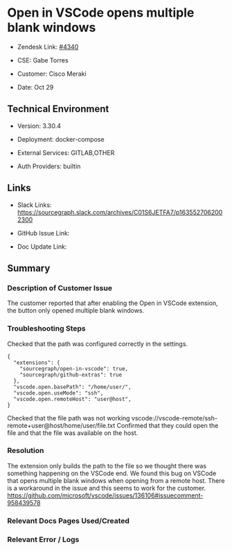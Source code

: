 

# Open in VSCode opens multiple blank windows <!-- Ticket Title  Hint: include keywords to make it searchable -->



- Zendesk Link: [#4340](https://sourcegraph.zendesk.com/agent/tickets/4340)

- CSE: Gabe Torres

- Customer: Cisco Meraki <!-- Redact if this contains personally identifying information -->

- Date: Oct 29


<!-- Data populated from integration, speak to Ben Gordon or Michael Bali if not working -->

<!-- During Internal team trial, fill missing data manually (we are waiting for all data to sync) -->



## Technical Environment

- Version: 3.30.4​

- Deployment: docker-compose

- External Services: GITLAB,OTHER

- Auth Providers: builtin





## Links
<!-- Data for CSE manual entry -->
- Slack Links: https://sourcegraph.slack.com/archives/C01S6JETFA7/p1635527062002300 

- GitHub Issue Link:

- Doc Update Link:



## Summary

### Description of Customer Issue
The customer reported that after enabling the Open in VSCode extension, the button only opened multiple blank windows.



### Troubleshooting Steps
Checked that the path was configured correctly in the settings. 
```
{
  "extensions": {
    "sourcegraph/open-in-vscode": true,
    "sourcegraph/github-extras": true
  },
  "vscode.open.basePath": "/home/user/",
  "vscode.open.useMode": "ssh",
  "vscode.open.remoteHost": "user@host",
}
```
Checked that the file path was not working vscode://vscode-remote/ssh-remote+user@host/home/user/file.txt
Confirmed that they could open the file and that the file was available on the host.



### Resolution
The extension only builds the path to the file so we thought there was something happening on the VSCode end.
We found this bug on VSCode that opens multiple blank windows when opening from a remote host.
There is a workaround in the issue and this seems to work for the customer. 
https://github.com/microsoft/vscode/issues/136106#issuecomment-958439578 



### Relevant Docs Pages Used/Created



### Relevant Error / Logs

<!-- Please redact keys, tokens, and personal identifying information -->




<!-- Once complete, upload a copy to https://github.com/sourcegraph/support-tools-internal/tree/main/resolved-tickets as a .md file -->
<!-- Name the file 4340.md -->
